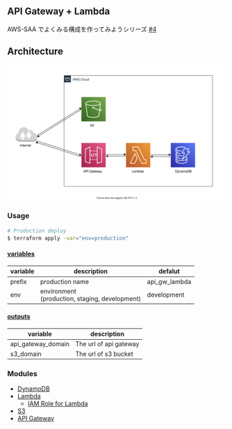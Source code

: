 ## API Gateway + Lambda

AWS-SAA でよくみる構成を作ってみようシリーズ [#4](https://github.com/kokoichi206/cloud-prac/issues/4)

## Architecture

![](./docs//architecture.svg)

### Usage

```sh
# Production deploy
$ terraform apply -var="env=production"
```

#### [variables](./variables.tf)

| variable | description                                         | defalut       |
| -------- | --------------------------------------------------- | ------------- |
| prefix   | production name                                     | api_gw_lambda |
| env      | environment<br />(production, staging, development) | development   |

#### [outputs](./outputs.tf)

| variable           | description            |
| ------------------ | ---------------------- |
| api_gateway_domain | The url of api gateway |
| s3_domain          | The url of s3 bucket   |

### Modules

-   [DynamoDB](./modules/dynamodb/)
-   [Lambda](./modules/lambda/)
    -   [IAM Role for Lambda](./modules/iam_role/)
-   [S3](./modules/s3/)
-   [API Gateway](./modules/api-gateway/)
